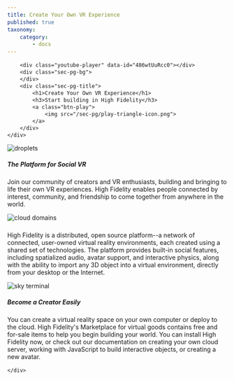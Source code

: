 ```yaml
---
title: Create Your Own VR Experience
published: true
taxonomy:
    category:
        - docs
---
```


<!--While modifying the content of this page, ensure to only replace the text and image and video URL information. Contact Nimisha to make changes to the design. -->





<div class="video-container">
	<div class="area-holder">
	</div>
	<div class="area-content">
		
		<div class="youtube-player" data-id="486wtUuRcc0"></div>
		<div class="sec-pg-bg">
		</div>
		<div class="sec-pg-title">
			<h1>Create Your Own VR Experience</h1>
			<h3>Start building in High Fidelity</h3>
			<a class="btn-play">
				<img src="/sec-pg/play-triangle-icon.png">
			</a>
		</div>
	</div>

</div>

<div id="sec-pg-body-1" class="sec-pg-content content-reversed">
	<div class="container">
		<div class="sec-pg-image">
			<img src="/sec-pg/digital-ocean/droplets.png" alt="droplets" title="DigitalOcean droplets" >
		</div>
		<div class="sec-pg-text">
			<h5>The Platform for Social VR</h5>
			<p>Join our community of creators and VR enthusiasts, building and bringing to life their own VR experiences. High Fidelity enables people connected by interest, community, and friendship to come together from anywhere in the world.</p>
		</div>
	</div>
</div>
<div id="sec-pg-body-2" class="sec-pg-content">
	<div class="container">
		<div class="sec-pg-image">
			<img src="/sec-pg/digital-ocean/cloud-domains.png" alt="cloud domains" title="Cloud Domains">
		</div>
		<div class="sec-pg-text">
			<h5></h5>
			<p>High Fidelity is a distributed, open source platform--a network of connected, user-owned virtual reality environments, each created using a shared set of technologies. The platform provides built-in social features, including spatialized audio, avatar support, and interactive physics, along with the ability to import any 3D object into a virtual environment, directly from your desktop or the Internet. </p>
		</div>
	</div>
</div>
<div id="sec-pg-body-3" class="sec-pg-content content-reversed">
	<div class="container">
		<div class="sec-pg-image">
			<img src="/sec-pg/digital-ocean/sky-terminal.jpg" alt="sky terminal" title="Sky Terminal">
		</div>
		<div class="sec-pg-text">
			<h5>Become a Creator Easily</h5>
			<p>You can create a virtual reality space on your own computer or deploy to the cloud. High Fidelity's Marketplace for virtual goods contains free and for-sale items to help you begin building your world. You can install High Fidelity now, or check out our documentation on creating your own cloud server, working with JavaScript to build interactive objects, or creating a new avatar.</p>
		</div>
		
	</div>
</div>

